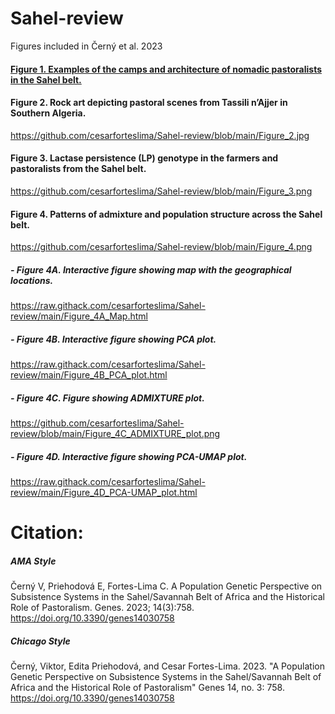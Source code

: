 # Sahel-review
Figures included in Černý et al. 2023

#### [Figure 1. Examples of the camps and architecture of nomadic pastoralists in the Sahel belt.](https://raw.githack.com/https://github.com/cesarforteslima/Sahel-review/blob/main/Figure_1.png)

#### Figure 2. Rock art depicting pastoral scenes from Tassili n’Ajjer in Southern Algeria.
https://github.com/cesarforteslima/Sahel-review/blob/main/Figure_2.jpg

#### Figure 3. Lactase persistence (LP) genotype in the farmers and pastoralists from the Sahel belt.
https://github.com/cesarforteslima/Sahel-review/blob/main/Figure_3.png

#### Figure 4. Patterns of admixture and population structure across the Sahel belt.
https://github.com/cesarforteslima/Sahel-review/blob/main/Figure_4.png

##### - Figure 4A. Interactive figure showing map with the geographical locations.
https://raw.githack.com/cesarforteslima/Sahel-review/main/Figure_4A_Map.html

##### - Figure 4B. Interactive figure showing PCA plot.
https://raw.githack.com/cesarforteslima/Sahel-review/main/Figure_4B_PCA_plot.html

##### - Figure 4C. Figure showing ADMIXTURE plot.
https://github.com/cesarforteslima/Sahel-review/blob/main/Figure_4C_ADMIXTURE_plot.png

##### - Figure 4D. Interactive figure showing PCA-UMAP plot.
https://raw.githack.com/cesarforteslima/Sahel-review/main/Figure_4D_PCA-UMAP_plot.html


# Citation: 

##### AMA Style
Černý V, Priehodová E, Fortes-Lima C. A Population Genetic Perspective on Subsistence Systems in the Sahel/Savannah Belt of Africa and the Historical Role of Pastoralism. Genes. 2023; 14(3):758. https://doi.org/10.3390/genes14030758

##### Chicago Style
Černý, Viktor, Edita Priehodová, and Cesar Fortes-Lima. 2023. "A Population Genetic Perspective on Subsistence Systems in the Sahel/Savannah Belt of Africa and the Historical Role of Pastoralism" Genes 14, no. 3: 758. https://doi.org/10.3390/genes14030758




